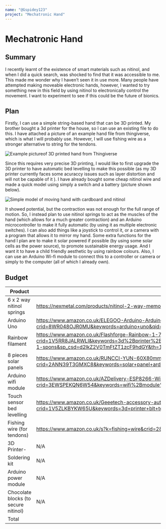 ```yaml
---
name: "@Gspidey123"
project: "Mechatronic Hand"
---
```

 
# Mechatronic Hand
 
## Summary
 
I recently learnt of the existence of smart materials such as nitinol, and when I did a quick search, was shocked to find that it was accessible to me. This made me wonder why I haven’t seen it in use more. Many people have attempted making moveable electronic hands, however, I wanted to try something new in this field by using nitinol to electronically control the movement.  I want to experiment to see if this could be the future of bionics. 

## Plan
Firstly, I can use a simple string-based hand that can be 3D printed. My brother bought a 3d printer for the house, so I can use an existing file to do this. I have attached a picture of an example hand file from thingiverse, which is what I will probably use. However, I will use fishing wire as a stronger alternative to string for the tendons. 

![Example pictureof 3D printed hand from Thingiverse](https://user-images.githubusercontent.com/122729898/212999254-8a3df9b5-cd98-42a0-994e-6cc87d7454af.png)


Since this requires very precise 3D printing, I would like to first upgrade the 3D printer to have automatic bed levelling to make this possible (as my 3D printer currently faces some acuraccy issues such as layer distortion and will not be capable of it ). I have already bought some cheap nitinol wire and made a quick model using simply a switch and a battery (picture shown below).

![Simple model of moving hand with cardboard and nitinol](https://user-images.githubusercontent.com/122729898/213000244-588885e6-2c4d-42c0-8eb8-2a77f40758a7.jpeg)


It showed potential, but the contraction was not enough for the full range of motion. So, I instead plan to use nitinol springs to act as the muscles of the hand (which allows for a much greater contraction) and an Arduino microcontroller to make it fully automatic (by using it as multiple electronic switches).  I can also add things like a joystick to control it, or a camera with a program that allows it to mirror my hand. Some extra functions for the hand I plan are to make it solar powered if possible (by using some solar cells as the power source), to promote sustainable energy usage. And I want it to have a child friendly aesthetic by using rainbow colours. Also, I can use an Arduino Wi-fi module to connect this to a controller or camera or simply to the computer (all of which I already own). 
 
 
## Budget
 

| Product         | Supplier/Link                         | Cost   |
| --------------- | ------------------------------------- | ------ |
| 6 x 2 way nitinol springs | https://nexmetal.com/products/nitinol-2-way-memory-spring-w075-d65?variant=31857719672874 | $146.77|
| Arduino Uno| https://www.amazon.co.uk/ELEGOO-Arduino-Arduino-Compatible-Transfer-Operation/dp/B09JWFTZ2V/ref=sr_1_4?crid=8WR048OJR0MU&keywords=arduino+uno&qid=1673816874&sprefix=arduino+uno%2Caps%2C81&sr=8-4 | $18.33|
| Rainbow filament| https://www.amazon.co.uk/Flashforge-Rainbow-1-75mm-Printer-Filaments/dp/B08ZNBGQ2S/ref=sr_1_1_sspa?crid=1V5RR8JALRWLI&keywords=3d%2Bprinter%2Bglow%2Bin%2Bthe%2Bdark%2Bfilament&qid=1673816981&sprefix=3d%2Bprinter%2Bglow%2Bin%2Bthe%2Bdark%2Bfilament%2Caps%2C64&sr=8-1-spons&sp_csd=d2lkZ2V0TmFtZT1zcF9hdGY&th=1 | $24.45 |
| 8 pieces solar panels| https://www.amazon.co.uk/RUNCCI-YUN-60X80mm-Polycrystalline-Projects-Connector/dp/B08RMJLHC5/ref=sr_1_3_sspa?crid=2ANN39T3GMXC8&keywords=solar+panel+arduino&qid=1673817148&sprefix=solar+panel+arduino%2Caps%2C87&sr=8-3-spons&sp_csd=d2lkZ2V0TmFtZT1zcF9hdGY&psc=1 | $1.95 dollars |
| Arduino wifi module | https://www.amazon.co.uk/AZDelivery-ESP8266-Wireless-Transceiver-including/dp/B078J7LDLY/ref=sr_1_2_sspa?crid=3EWSPEKQN6W54&keywords=wifi%2Bmodule%2Barduino&qid=1673817251&sprefix=wifi%2Bmodule%2Barduin%2Caps%2C109&sr=8-2-spons&sp_csd=d2lkZ2V0TmFtZT1zcF9hdGY&th=1 | $4.87 dollars |
|Touch sensor bed levelling| https://www.amazon.co.uk/Geeetech-accessory-automatic-levelling-printer/dp/B08P51G69Z/ref=sr_1_1_sspa?crid=1V5ZLKBYKW65U&keywords=3d+printer+blt+touch&qid=1673817450&sprefix=3d+printer+blt+touch+%2Caps%2C102&sr=8-1-spons&sp_csd=d2lkZ2V0TmFtZT1zcF9hdGY&psc=1 | $21.03 |
| Fishing wire (for tendons) | https://www.amazon.co.uk/s?k=fishing+wire&crid=282XH584ZR73&sprefix=fishing+wire%2Caps%2C181&ref=nb_sb_noss_1| $9.40|
| 3D Printer- | N/A| Already owned |
| Soldering kit | N/A| Already owned |
| Arduino power module| N/A| Already owned |
| Chocolate blocks (to secure nitinol)| N/A| Already owned |
| Total           | | $246.80|
